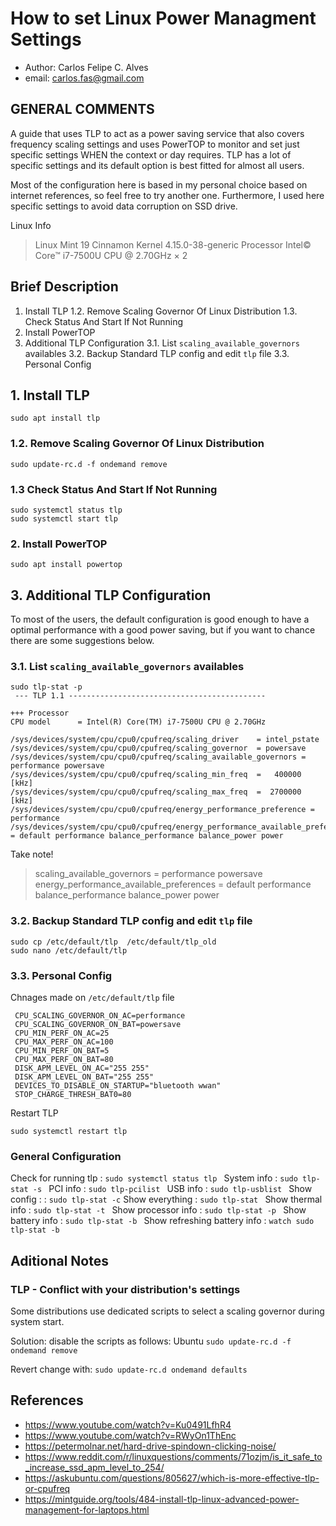 
# How to set Linux Power Managment Settings 

- Author: Carlos Felipe C. Alves
- email: carlos.fas@gmail.com

## GENERAL COMMENTS

A guide that uses TLP to act as a power saving service that also covers frequency scaling settings and uses PowerTOP to monitor and set just specific settings WHEN the context or day requires. TLP has a lot of specific settings and its default option is best fitted for almost all users.

Most of the configuration here is based in my personal choice based on internet references, so feel free to try another one. Furthermore, I used here specific settings to avoid data corruption on SSD drive.

Linux Info

>Linux Mint 19 Cinnamon
>Kernel 4.15.0-38-generic
> Processor Intel© Core™ i7-7500U CPU @ 2.70GHz × 2

## Brief Description

1. Install TLP
   1.2. Remove Scaling Governor Of Linux Distribution
   1.3. Check Status And Start If Not Running
2. Install PowerTOP
3. Additional TLP Configuration
   3.1. List `scaling_available_governors` availables 
   3.2. Backup Standard TLP config and edit `tlp` file
   3.3. Personal Config

## 1. Install TLP

~~~
sudo apt install tlp
~~~

### 1.2. Remove Scaling Governor Of Linux Distribution 
```
sudo update-rc.d -f ondemand remove
```

### 1.3 Check Status And Start If Not Running
~~~
sudo systemctl status tlp
sudo systemctl start tlp
~~~

### 2. Install PowerTOP

~~~
sudo apt install powertop
~~~

## 3. Additional TLP Configuration

To most of the users, the default configuration is good enough to have a optimal performance with a good power saving, but if you want to chance there are some suggestions below.

### 3.1.  List `scaling_available_governors` availables 

~~~
sudo tlp-stat -p
 --- TLP 1.1 --------------------------------------------

+++ Processor
CPU model      = Intel(R) Core(TM) i7-7500U CPU @ 2.70GHz

/sys/devices/system/cpu/cpu0/cpufreq/scaling_driver    = intel_pstate
/sys/devices/system/cpu/cpu0/cpufreq/scaling_governor  = powersave
/sys/devices/system/cpu/cpu0/cpufreq/scaling_available_governors = performance powersave
/sys/devices/system/cpu/cpu0/cpufreq/scaling_min_freq  =   400000 [kHz]
/sys/devices/system/cpu/cpu0/cpufreq/scaling_max_freq  =  2700000 [kHz]
/sys/devices/system/cpu/cpu0/cpufreq/energy_performance_preference = performance
/sys/devices/system/cpu/cpu0/cpufreq/energy_performance_available_preferences = default performance balance_performance balance_power power 

~~~

Take note!
>scaling_available_governors = 
    performance 
    powersave
>energy_performance_available_preferences = 
	default 
	performance 
	balance_performance 
    balance_power 
    power 

### 3.2.  Backup Standard TLP config and edit `tlp` file
~~~
sudo cp /etc/default/tlp  /etc/default/tlp_old
sudo nano /etc/default/tlp
~~~

### 3.3. Personal Config

Chnages made on `/etc/default/tlp` file

~~~
 CPU_SCALING_GOVERNOR_ON_AC=performance
 CPU_SCALING_GOVERNOR_ON_BAT=powersave
 CPU_MIN_PERF_ON_AC=25
 CPU_MAX_PERF_ON_AC=100
 CPU_MIN_PERF_ON_BAT=5
 CPU_MAX_PERF_ON_BAT=80
 DISK_APM_LEVEL_ON_AC="255 255"
 DISK_APM_LEVEL_ON_BAT="255 255"
 DEVICES_TO_DISABLE_ON_STARTUP="bluetooth wwan"
 STOP_CHARGE_THRESH_BAT0=80
~~~

Restart TLP

~~~
sudo systemctl restart tlp
~~~

### General Configuration 

Check for running tlp : `sudo systemctl status tlp `
System info : `sudo tlp-stat -s `
PCI info : `sudo tlp-pcilist `
USB info : `sudo tlp-usblist `
Show config : : `sudo tlp-stat -c` 
Show everything : `sudo tlp-stat `
Show thermal info : `sudo tlp-stat -t `
Show processor info : `sudo tlp-stat -p `
Show battery info : `sudo tlp-stat -b `
Show refreshing battery info : `watch sudo tlp-stat -b`


## Aditional Notes

### TLP - Conflict with your distribution's settings

Some distributions use dedicated scripts to select a scaling governor during system start.

Solution: disable the scripts as follows:
Ubuntu
`sudo update-rc.d -f ondemand remove`

Revert change with:
`sudo update-rc.d ondemand defaults `



## References

- https://www.youtube.com/watch?v=Ku0491LfhR4
- https://www.youtube.com/watch?v=RWyOn1ThEnc
- https://petermolnar.net/hard-drive-spindown-clicking-noise/
- https://www.reddit.com/r/linuxquestions/comments/71ozjm/is_it_safe_to_increase_ssd_apm_level_to_254/
- https://askubuntu.com/questions/805627/which-is-more-effective-tlp-or-cpufreq
- https://mintguide.org/tools/484-install-tlp-linux-advanced-power-management-for-laptops.html



